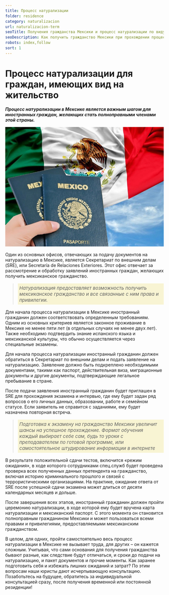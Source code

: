 ```yaml
---
title: Процесс натурализации
folder: residence
category: naturalizacion
url: naturalizacion-term
seoTitle: Получения гражданства Мексики и процесс натурализации по виду на жительство.
seoDescription: Как получить гражданство Мексики при прохождении процесса натурализации, имея постоянный вид на жительство в этой стране.
robots: index,follow
sort: 1
---
```


# Процесс натурализации для граждан, имеющих вид на жительство

***Процесс натурализации в Мексике является важным шагом для иностранных граждан, желающих стать полноправными членами этой страны.***

![Процесс натурализации в Мексике](../../../images/pages/naturalizacia_passport_mexico.jpg)

Один из основных офисов, отвечающих за подачу документов на натурализацию в Мексике, является Секретариат по внешним делам (SRE), или Secretaría de Relaciones Exteriores. Этот офис отвечает за рассмотрение и обработку заявлений иностранных граждан, желающих получить мексиканское гражданство.

> *<p style="font-size:15px; background-color:#f8f4d3; padding:5px; text-align: left">Натурализация предоставляет возможность получить мексиканское гражданство и все связанные с ним права и привилегии.</P>*

Для начала процесса натурализации в Мексике иностранный гражданин должен соответствовать определенным требованиям. Одним из основных критериев является законное проживание в Мексике не менее пяти лет (в отдельных случаях не менее двух лет). Также необходимо подтвердить знание испанского языка и мексиканской культуры, что обычно осуществляется через специальные экзамены.

Для начала процесса натурализации иностранный гражданин должен обратиться в Секретариат по внешним делам и подать заявление на натурализацию. Заявление должно быть подкреплено необходимыми документами, такими как паспорт, действительная виза, миграционные документы и другие документы, подтверждающие легальное пребывание в стране.

После подачи заявления иностранный гражданин будет приглашен в SRE для прохождения экзамена и интервью, где ему будет задан ряд вопросов о его личных данных, образовании, работе и семейном статусе. Если заявитель не справится с заданиями, ему будет назначена повторная встреча.

> *<p style="font-size:15px; background-color:#f8f4d3; padding:5px; text-align: left">Подготовка к экзамену на гражданство Мексики увеличит шансы на успешное прохождение. Формат обучения каждый выбирает себе сам, будь то уроки с преподавателем по готовой программе, или самостоятельное штудирование информации в интернете</P>*

В результате положительной сдачи тестов, включится «режим ожидания», в ходе которого сотрудниками спец.служб будет проведена проверка всех полученных данных претендента на гражданство, включая историю криминального прошлого и связей с террористическими организациями. На практике, ожидание ответа от SRE после успешной сдачи экзамена может длиться от десяти календарных месяцев и дольше.

После завершения всех этапов, иностранный гражданин должен пройти церемонию натурализации, в ходе которой ему будет вручена карта натурализации и мексиканский паспорт. С этого момента он становится полноправным гражданином Мексики и может пользоваться всеми правами и привилегиями, предоставляемыми мексиканским гражданством.

В целом, для одних, пройти самостоятельно весь процесс натурализации в Мексике не вызывает труда, для других – он кажется сложным. Учитывая, что сами основания для получения гражданства бывают разные, как следствие будут отличаться, и сроки до подачи на натурализацию, и пакет документов и прочие моменты. Как заранее подготовить себя и избежать лишних ожиданий и затрат? По этим вопросам наши юристы дают исчерпывающую консультацию. Позаботьтесь на будущее, обратитесь за индивидуальной консультацией сразу, после получения временной или постоянной резиденции!
